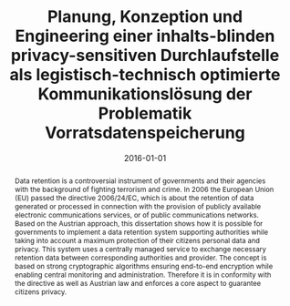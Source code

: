 ---
abstract: Data retention is a controversial instrument of governments and their agencies
  with the background of fighting terrorism and crime. In 2006 the European Union
  (EU) passed the directive 2006/24/EC, which is about the retention of data generated
  or processed in connection with the provision of publicly available electronic communications
  services, or of public communications networks. Based on the Austrian approach,
  this dissertation shows how it is possible for governments to implement a data retention
  system supporting authorities while taking into account a maximum protection of
  their citizens personal data and privacy. This system uses a centrally managed service
  to exchange necessary retention data between corresponding authorities and provider.
  The concept is based on strong cryptographic algorithms ensuring end-to-end encryption
  while enabling central monitoring and administration. Therefore it is in conformity
  with the directive as well as Austrian law and enforces a core aspect to guarantee
  citizens privacy.
authors:
- Michael Schafferer
date: '2016-01-01'
featured: false
links:
- name: Publik
  url: https://publik.tuwien.ac.at/showentry.php?ID=257809&lang=1
publication_types:
- '7'
publishDate: '2016-01-01'
title: Planung, Konzeption und Engineering einer inhalts-blinden privacy-sensitiven
  Durchlaufstelle als legistisch-technisch optimierte Kommunikationslösung der Problematik
  Vorratsdatenspeicherung
url_pdf: ''
---
